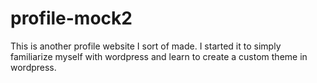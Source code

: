 # profile-mock2
This is another profile website I sort of made. I started it to simply familiarize myself with wordpress and learn to create a custom theme in wordpress. 

